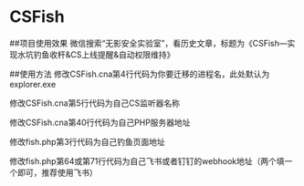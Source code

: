 # CSFish
##项目使用效果
微信搜索“无影安全实验室”，看历史文章，标题为《CSFish—实现水坑钓鱼收杆&CS上线提醒&自动权限维持》

##使用方法
修改CSFish.cna第4行代码为你要迁移的进程名，此处默认为explorer.exe

修改CSFish.cna第5行代码为自己CS监听器名称

修改CSFish.cna第40行代码为自己PHP服务器地址

修改fish.php第3行代码为自己钓鱼页面地址

修改fish.php第64或第71行代码为自己飞书或者钉钉的webhook地址（两个填一个即可，推荐使用飞书）



